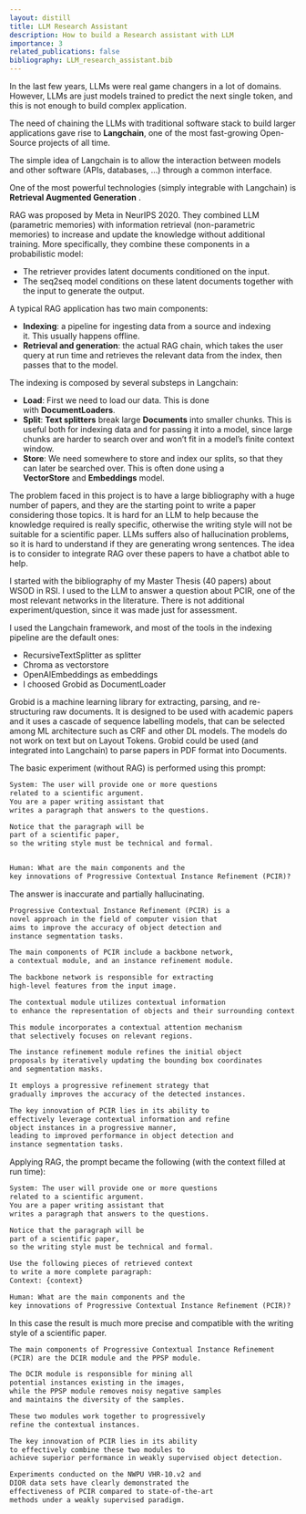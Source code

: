 ```yaml
---
layout: distill
title: LLM Research Assistant
description: How to build a Research assistant with LLM
importance: 3
related_publications: false
bibliography: LLM_research_assistant.bib
---
```


In the last few years, LLMs were real game changers in a lot of domains.
However, LLMs are just models trained to predict the next single token, and this is not enough to build complex application.

The need of chaining the LLMs with traditional software stack to build larger applications gave rise to <b>Langchain</b>, one of the most fast-growing Open-Source projects of all time.

The simple idea of Langchain is to allow the interaction between models and other software (APIs,  databases, …) through a common interface.

One of the most powerful technologies (simply integrable with Langchain) is <b>Retrieval Augmented Generation</b> <d-cite key="lewis2020retrieval"></d-cite>.

RAG was proposed by Meta in NeurIPS 2020.
They combined LLM (parametric memories) with information retrieval (non-parametric memories) to increase and update the knowledge without additional training.
More specifically, they combine these components in a probabilistic model:
<ul>
    <li>The retriever provides latent documents conditioned on the input.</li>
    <li>The seq2seq model conditions on these latent documents together with the input to generate the output.</li>
</ul>
A typical RAG application has two main components:
<ul>
    <li><b>Indexing</b>: a pipeline for ingesting data from a source and indexing it. This usually happens offline.</li>
    <li><b>Retrieval and generation</b>: the actual RAG chain, which takes the user query at run time and retrieves the relevant data from the index, then passes that to the model.</li>
</ul>

The indexing is composed by several substeps in Langchain:
<ul>
    <li><b>Load</b>: First we need to load our data. This is done with <b>DocumentLoaders</b>.</li>
    <li><b>Split</b>: <b>Text splitters</b> break large <b>Documents</b> into smaller chunks. This is useful both for indexing data and for passing it into a model, since large chunks are harder to search over and won’t fit in a model’s finite context window.</li>
    <li><b>Store</b>: We need somewhere to store and index our splits, so that they can later be searched over. This is often done using a <b>VectorStore</b> and <b>Embeddings</b> model.</li>
</ul>

The problem faced in this project is to have a large bibliography with a huge number of papers, and they are the starting point to write a paper considering those topics.
It is hard for an LLM to help because the knowledge required is really specific, otherwise the writing style will not be suitable for a scientific paper.
LLMs suffers also of hallucination problems, so it is hard to understand if they are generating wrong sentences.
The idea is to consider to integrate RAG over these papers to have a chatbot able to help.

I started with the bibliography of my Master Thesis (40 papers) about WSOD in RSI.
I used to the LLM to answer a question about PCIR, one of the most relevant networks in the literature.
There is not additional experiment/question, since it was made just for assessment.

I used the Langchain framework, and most  of the tools in the indexing pipeline are the default ones:
<ul>
    <li>RecursiveTextSplitter as splitter</li>
    <li>Chroma as vectorstore</li>
    <li>OpenAIEmbeddings as embeddings</li>
    <li>I choosed Grobid as DocumentLoader</li>
</ul>

Grobid is a machine learning library for extracting, parsing, and re-structuring raw documents.
It is designed to be used with academic papers and it uses a cascade of sequence labelling models, that can be selected among ML architecture such as CRF and other DL models.
The models do not work on text but on Layout Tokens. 
Grobid could be used (and integrated into Langchain) to parse papers in PDF format into Documents.

The basic experiment (without RAG) is performed using this prompt:

```html
System: The user will provide one or more questions 
related to a scientific argument. 
You are a paper writing assistant that 
writes a paragraph that answers to the questions.

Notice that the paragraph will be 
part of a scientific paper, 
so the writing style must be technical and formal.


Human: What are the main components and the
key innovations of Progressive Contextual Instance Refinement (PCIR)?

```

The answer is inaccurate and partially hallucinating.

```html
Progressive Contextual Instance Refinement (PCIR) is a 
novel approach in the field of computer vision that 
aims to improve the accuracy of object detection and 
instance segmentation tasks. 

The main components of PCIR include a backbone network, 
a contextual module, and an instance refinement module. 

The backbone network is responsible for extracting 
high-level features from the input image. 

The contextual module utilizes contextual information 
to enhance the representation of objects and their surrounding context. 

This module incorporates a contextual attention mechanism 
that selectively focuses on relevant regions. 

The instance refinement module refines the initial object 
proposals by iteratively updating the bounding box coordinates 
and segmentation masks. 

It employs a progressive refinement strategy that 
gradually improves the accuracy of the detected instances. 

The key innovation of PCIR lies in its ability to 
effectively leverage contextual information and refine 
object instances in a progressive manner, 
leading to improved performance in object detection and 
instance segmentation tasks.
```

Applying RAG, the prompt became the following (with the context filled at run time):
 
```html
System: The user will provide one or more questions 
related to a scientific argument. 
You are a paper writing assistant that 
writes a paragraph that answers to the questions.

Notice that the paragraph will be 
part of a scientific paper, 
so the writing style must be technical and formal.

Use the following pieces of retrieved context 
to write a more complete paragraph:
Context: {context}

Human: What are the main components and the
key innovations of Progressive Contextual Instance Refinement (PCIR)?
```

In this case the result is much more precise and compatible with the writing style of a scientific paper.

```html
The main components of Progressive Contextual Instance Refinement 
(PCIR) are the DCIR module and the PPSP module. 

The DCIR module is responsible for mining all 
potential instances existing in the images, 
while the PPSP module removes noisy negative samples 
and maintains the diversity of the samples. 

These two modules work together to progressively 
refine the contextual instances. 

The key innovation of PCIR lies in its ability 
to effectively combine these two modules to 
achieve superior performance in weakly supervised object detection. 

Experiments conducted on the NWPU VHR-10.v2 and 
DIOR data sets have clearly demonstrated the 
effectiveness of PCIR compared to state-of-the-art 
methods under a weakly supervised paradigm.
```